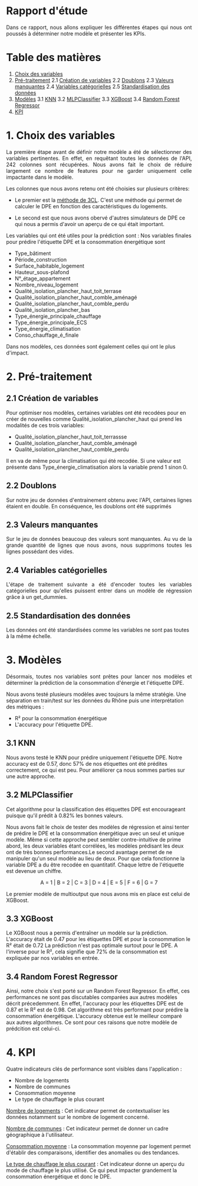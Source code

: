 # Rapport d'étude

<div style="text-align: justify;">Dans ce rapport, nous allons expliquer les différentes étapes qui nous ont poussés à déterminer notre modèle et présenter les KPIs.</div>

# Table des matières
1. [Choix des variables](#1-choix-des-variables)
2. [Pré-traitement](#2-pré-traitement)
2.1 [Création de variables](#21-création-de-variables)
2.2 [Doublons](#22-doublons)
2.3 [Valeurs manquantes](#23-valeurs-manquantes)
2.4 [Variables catégorielles](#24-variables-catégorielles)
2.5 [Standardisation des données](#25-standardisation-des-données)
3. [Modèles](#3-modèles)
3.1 [KNN](#31-knn)
3.2 [MLPClassifier](#32-mlpclassifier)
3.3 [XGBoost](#33-xgboost)
3.4 [Random Forest Regressor](#34-random-forest-regressor)
4. [KPI](#4-kpi)



# 1. Choix des variables
<div style="text-align: justify;">La première étape avant de définir notre modèle a été de sélectionner des variables pertinentes. En effet, en requêtant toutes les données de l'API, 242 colonnes sont récupérées. Nous avons fait le choix de réduire largement ce nombre de features pour ne garder uniquement celle impactante dans le modèle.</div>

Les colonnes que nous avons retenu ont été choisies sur plusieurs critères: 
- Le premier est la [méthode de 3CL](https://www.ecologie.gouv.fr/sites/default/files/documents/notice_DPE.pdf). C'est une méthode qui permet de calculer le DPE en fonction des caractéristiques du logements.

- Le second est que nous avons obervé d'autres simulateurs de DPE ce qui nous a permis d'avoir un aperçu de ce qui était important. 

Les variables qui ont été utiles pour la prédiction sont : 
Nos variables finales pour prédire l'étiquette DPE et la consommation énergétique sont 
- Type_bâtiment
- Période_construction
- Surface_habitable_logement
- Hauteur_sous-plafond
- N°_étage_appartement
- Nombre_niveau_logement
- Qualité_isolation_plancher_haut_toit_terrase
- Qualité_isolation_plancher_haut_comble_aménagé
- Qualité_isolation_plancher_haut_comble_perdu
- Qualité_isolation_plancher_bas
- Type_énergie_principale_chauffage
- Type_énergie_principale_ECS
- Type_énergie_climatisation
- Conso_chauffage_é_finale

Dans nos modèles, ces données sont également celles qui ont le plus d'impact.
# 2. Pré-traitement
## 2.1 Création de variables
Pour optimiser nos modèles, certaines variables ont été recodées pour en créer de nouvelles comme Qualité_isolation_plancher_haut qui prend les modalités de ces trois variables:
- Qualité_isolation_plancher_haut_toit_terrassse
- Qualité_isolation_plancher_haut_comble_aménagé
- Qualité_isolation_plancher_haut_comble_perdu

Il en va de même pour la climatisation qui été recodée. Si une valeur est présente dans Type_énergie_climatisation alors la variable prend 1 sinon 0.

## 2.2 Doublons
<div style="text-align: justify;">Sur notre jeu de données d'entrainement obtenu avec l'API, certaines lignes étaient en double. En conséquence, les doublons ont été supprimés</div>

## 2.3 Valeurs manquantes
<div style="text-align: justify;">Sur le jeu de données beaucoup des valeurs sont manquantes. Au vu de la grande quantité de lignes que nous avons, nous supprimons toutes les lignes possédant des vides.</div>

## 2.4 Variables catégorielles
<div style="text-align: justify;">
L'étape de traitement suivante a été d'encoder toutes les variables catégorielles pour qu'elles puissent entrer dans un modèle de régression grâce à un get_dummies.</div>

## 2.5 Standardisation des données
Les données ont été standardisées comme les variables ne sont pas toutes à la même échelle.

# 3. Modèles
<div style="text-align: justify;">Désormais, toutes nos variables sont prêtes pour lancer nos modèles et déterminer la prédiction de la consommation d'énergie et l'étiquette DPE.</div>

Nous avons testé plusieurs modèles avec toujours la même stratégie. Une séparation en train/test sur les données du Rhône puis une interprétation des métriques : 
- R² pour la consommation énergétique
- L'accuracy pour l'étiquette DPE.

## 3.1 KNN
Nous avons testé le KNN pour prédire uniquement l'étiquette DPE. Notre accuracy est de 0.57, donc 57% de nos étiquettes ont été prédites correctement, ce qui est peu. Pour améliorer ça nous sommes parties sur une autre approche.

## 3.2 MLPClassifier
Cet algorithme pour la classification des étiquettes DPE est encourageant puisque qu'il prédit à 0.82% les bonnes valeurs.

Nous avons fait le choix de tester des modèles de régression et ainsi tenter de prédire le DPE et la consommation énergétique avec un seul et unique modèle. Même si cette approche peut sembler contre-intuitive de prime abord, les deux variables étant corrélées, les modèles prédisant les deux ont de très bonnes performances.Le second avantage permet de ne manipuler qu'un seul modèle au lieu de deux. Pour que cela fonctionne la variable DPE a du être recodée en quantitatif. Chaque lettre de l'étiquette est devenue un chiffre.
<p align="center">A = 1 |
B = 2 |
C = 3 |
D = 4 |
E = 5 |
F = 6 |
G = 7 </p>

Le premier modèle de multioutput que nous avons mis en place est celui de XGBoost.

## 3.3 XGBoost 
Le XGBoost nous a permis d'entraîner un modèle sur la prédiction. L'accuracy était de 0.47 pour les étiquettes DPE et pour la consommation le R² était de 0.72 La prédiction n'est pas optimale surtout pour le DPE. A l'inverse pour le R², cela signifie que 72% de la consommation est expliquée par nos variables en entrée.


## 3.4 Random Forest Regressor
Ainsi, notre choix s'est porté sur un Random Forest Regressor. En effet, ces performances ne sont pas discutables comparées aux autres modèles décrit précedemment. En effet, l'accuracy pour les étiquettes DPE est de 0.87 et le R² est de 0.98. Cet algorithme est très performant pour prédire la consommation énergétique. L'accuracy obtenue est le meilleur comparé aux autres algorithmes. Ce sont pour ces raisons que notre modèle de prédcition est celui-ci.

# 4. KPI
Quatre indicateurs clés de performance sont visibles dans l'application : 
- Nombre de logements
- Nombre de communes
- Consommation moyenne
- Le type de chauffage le plus courant

<U>Nombre de logements</U> : Cet indicateur permet de contextualiser les données notamment sur le nombre de logement concerné.

<U>Nombre de communes</U> : Cet indicateur permet de donner un cadre géographique à l'utilisateur.

<U>Consommation moyenne</U> : La consommation moyenne par logement permet d'établir des comparaisons, identifier des anomalies ou des tendances.

<U>Le type de chauffage le plus courant</U> : Cet indicateur donne un aperçu du mode de chauffage le plus utilisé. Ce qui peut impacter grandement la consommation énergétique et donc le DPE.
